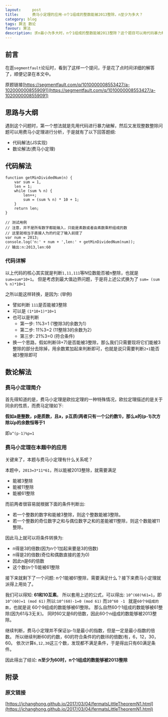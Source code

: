 ```yaml
---
layout:     post
title:      费马小定理的应用-n个1组成的整数能被2013整除，n至少为多大？
category: blog
tags: 算法 数论
favour: 算法
description: 求n最小为多大时，n个1组成的整数能被2013整除？这个题目可以用代码暴力解答也可以用费马小定理进行分析。
---
```


## 前言
在逛`segmentfault`论坛时，看到了这样一个提问，于是花了点时间详细的解答了，顺便记录在本文中。

原题链接[https://segmentfault.com/q/1010000008553427/a-1020000008559091](https://segmentfault.com/q/1010000008553427/a-1020000008559091)

## 思路与大纲
遇到这个问题时，第一个想法就是先用代码进行暴力破解，然后又发现整数整除问题可以用费马小定理进行分析，于是就有了以下回答题纲:

* 代码解法(JS实现)
* 数论解法(费马小定理)

## 代码解法

```
function getMinDividedNum(n) {
    var sum = 1,
    len = 1;
    while (sum % n) {
        len++;
        sum = (sum % n) * 10 + 1;
    }
    return len;
}

// 测试用例
// 注意，并不是所有数字都能输入，只能是素数或者由素数乘积组成的数
// 这里就相当于直接人为的约定了输入前提了
var num = 2013;
console.log('n:' + num + ',len:' + getMinDividedNum(num));
// 输出:n:2013,len:60

```

### 代码详解
以上代码的核心其实就是判断`1,11,111`等N位数能否被n整除，也就是`sum=sum*10+1`。
但是考虑到最大值边界问题，于是将上述公式换为了
`sum= (sum % n)*10+1`

之所以能这样转换，是因为: (举例)

* 譬如判断 `111`是否能被3整除
* 可以是 `(1*10+1)*10+1`
* 也可以是判断
  * 第一步: 1%3=1 (1整除3的余数为1）
  * 第二步: 11%3=2 (11整除3的余数为2）
  * 第三步: 21%3=0 (符合条件)
* 换一个思路，假如判断(8+7)是否能被3整除，那么我们只需要现将它们能被3整除的部分去除掉，用余数累加起来判断即可，也就是说只需要判断`2+1`能否被3整除即可

## 数论解法

### 费马小定理简介
首先得知道的是，费马小定理是欧拉定理的一种特殊情况，欧拉定理描述的是关于同余的性质，而费马定理如下:

**假如a是整数，p是质数，且a，p互质(两者只有一个公约数1)，那么a的(p-1)次方除以p的余数恒等于1**

即`a^(p-1)%p=1`


### 费马小定理在本题中的应用
关键来了，本题与费马小定理有什么关系呢？

本题中，`2013=3*11*61`，所以能被2013整除，就需要满足

* 能被3整除
* 能被11整除
* 能被61整除

而前两者很容易就根据下面的条件判断出:

* 若一个整数的数字和能被3整除，则这个整数能被3整除。 
* 若一个整数的奇位数字之和与偶位数字之和的差能被11整除，则这个数能被11整除。

因此马上就可以将条件转换为:

* n得是3的倍数(因为n个1加起来要是3的倍数)
* n得是2的倍数(奇位和偶数直接的差为0)
* 因此n是6的倍数
* 这个数(n个1)能被61整除

接下来就剩下了一个问题: n个1能被61整除，需要满足什么？接下来费马小定理就派得上用处了。

我们可以得知: **61和10互素**。
所以套用上述的公式，可以得出: `10^(60)%61=1`，即`10^(60)=1 (mod 61)`
所以:`10^(60)-1=0 (mod 61)`
而`10^60 -1 ` 就是`60个9组成的数`，也就是说 60个9组成的数能够被61整除。
那么自然60个1组成的数能够被61整除(因为61与3无关)。
同时60又是6的倍数，因此60个n组成的数能够被2013整除。

继续判断，费马小定理并不保证(p-1)是最小的指数，但是一定是最小指数的倍数。
所以继续判断60的约数，60的符合条件的约数(6的倍数)有，6，12，30，60。
依次计算`6,12,30`这三个数，发现都不满足条件，于是得出只有60满足条件。

因此得出了结论:  **n至少为60时，n个1组成的数能够被2013整除**

## 附录

### 原文链接
[https://jchanghong.github.io/2017/03/04/fermatsLittleTheoremN1.html](https://jchanghong.github.io/2017/03/04/fermatsLittleTheoremN1.html)
